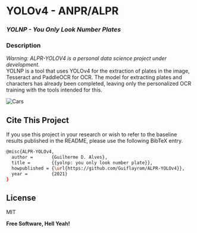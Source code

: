 <h1 class="code-line" data-line-start=0 data-line-end=1 ><a id="YOLOv4__ANPRALPR_0"></a>YOLOv4 - ANPR/ALPR</h1>
<h3 class="code-line" data-line-start=1 data-line-end=2 ><a id="_YOLNP__You_Only_Look_Number_Plates__1"></a><em>YOLNP - You Only Look Number Plates</em></h6>
<h3 class="code-line" data-line-start=3 data-line-end=4 ><a id="Description_3"></a>Description</h3>
<p class="has-line-data" data-line-start="4" data-line-end="6"><em>Warning: ALPR-YOLOV4 is a personal data science project under development.</em><br>
YOLNP is a tool that uses YOLOv4 for the extraction of plates in the image, Tesseract and PaddleOCR for OCR. The model for extracting plates and characters has already been completed, leaving only the personalized OCR training with the tools intended for this.</p>

<p class="has-line-data" data-line-start="7" data-line-end="8"><img src="https://i.imgur.com/YhQN8ST.png" alt="Cars"></p>

<h2 class="code-line" data-line-start=38 data-line-end=39 ><a id="License_38"></a>Cite This Project</h2>

If you use this project in your research or wish to refer to the baseline results published in the README, please use the following BibTeX entry.

```bash
@misc{ALPR-YOLOv4,
  author =       {Guilherme D. Alves},
  title =        {{yolnp: you only look number plate}},
  howpublished = {\url{https://github.com/Guiflayrom/ALPR-YOLOv4}},
  year =         {2021}
}
```

<h2 class="code-line" data-line-start=38 data-line-end=39 ><a id="License_38"></a>License</h2>
<p class="has-line-data" data-line-start="40" data-line-end="41">MIT</p>
<p class="has-line-data" data-line-start="42" data-line-end="43"><strong>Free Software, Hell Yeah!</strong></p>
